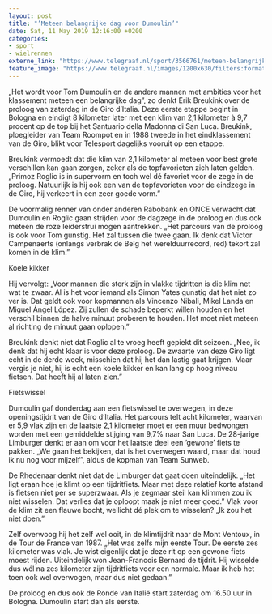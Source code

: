 ```yaml
---
layout: post
title: "’Meteen belangrijke dag voor Dumoulin’"
date: Sat, 11 May 2019 12:16:00 +0200
categories: 
- sport 
- wielrennen 
externe_link: "https://www.telegraaf.nl/sport/3566761/meteen-belangrijke-dag-voor-dumoulin"
feature_image: "https://www.telegraaf.nl/images/1200x630/filters:format(jpeg):quality(80)/cdn-kiosk-api.telegraaf.nl/de0c62a6-73d5-11e9-bc09-0255c322e81b.jpg"
---
```


<p class="intro">„Het wordt voor Tom Dumoulin en de andere mannen met ambities voor het klassement meteen een belangrijke dag”, zo denkt Erik Breukink over de proloog van zaterdag in de Giro d’Italia. Deze eerste etappe begint in Bologna en eindigt 8 kilometer later met een klim van 2,1 kilometer à 9,7 procent op de top bij het Santuario della Madonna di San Luca. Breukink, ploegleider van Team Roompot en in 1988 tweede in het eindklassement van de Giro, blikt voor Telesport dagelijks vooruit op een etappe.</p> <p>Breukink vermoedt dat die klim van 2,1 kilometer al meteen voor best grote verschillen kan gaan zorgen, zeker als de topfavorieten zich laten gelden. „Primoz Roglic is in supervorm en toch wel dé favoriet voor de zege in de proloog. Natuurlijk is hij ook een van de topfavorieten voor de eindzege in de Giro, hij verkeert in een zeer goede vorm.”</p><p>De voormalig renner van onder anderen Rabobank en ONCE verwacht dat Dumoulin en Roglic gaan strijden voor de dagzege in de proloog en dus ook meteen de roze leiderstrui mogen aantrekken. „Het parcours van de proloog is ook voor Tom gunstig. Het zal tussen die twee gaan. Ik denk dat Victor Campenaerts (onlangs verbrak de Belg het werelduurrecord, red) tekort zal komen in de klim.”</p><p>Koele kikker</p><p>Hij vervolgt: „Voor mannen die sterk zijn in vlakke tijdritten is die klim net wat te zwaar. Al is het voor iemand als Simon Yates gunstig dat het niet zo ver is. Dat geldt ook voor kopmannen als Vincenzo Nibali, Mikel Landa en Miguel Ángel López. Zij zullen de schade beperkt willen houden en het verschil binnen de halve minuut proberen te houden. Het moet niet meteen al richting de minuut gaan oplopen.”</p><p>Breukink denkt niet dat Roglic al te vroeg heeft gepiekt dit seizoen. „Nee, ik denk dat hij echt klaar is voor deze proloog. De zwaarte van deze Giro ligt echt in de derde week, misschien dat hij het dan lastig gaat krijgen. Maar vergis je niet, hij is echt een koele kikker en kan lang op hoog niveau fietsen. Dat heeft hij al laten zien.”</p><p>Fietswissel</p><p>Dumoulin gaf donderdag aan een fietswissel te overwegen, in deze openingstijdrit van de Giro d’Italia. Het parcours telt acht kilometer, waarvan er 5,9 vlak zijn en de laatste 2,1 kilometer moet er een muur bedwongen worden met een gemiddelde stijging van 9,7% naar San Luca. De 28-jarige Limburger denkt er aan om voor het laatste deel een ’gewone’ fiets te pakken. „We gaan het bekijken, dat is het overwegen waard, maar dat houd ik nu nog voor mijzelf”, aldus de kopman van Team Sunweb.</p><p>De Rhedenaar denkt niet dat de Limburger dat gaat doen uiteindelijk. „Het ligt eraan hoe je klimt op een tijdritfiets. Maar met deze relatief korte afstand is fietsen niet per se superzwaar. Als je zegmaar steil kan klimmen zou ik niet wisselen. Dat verlies dat je oploopt maak je niet meer goed.” Vlak voor de klim zit een flauwe bocht, wellicht dé plek om te wisselen? „Ik zou het niet doen.”</p><p>Zelf overwoog hij het zelf wel ooit, in de klimtijdrit naar de Mont Ventoux, in de Tour de France van 1987. „Het was zelfs mijn eerste Tour. De eerste zes kilometer was vlak. Je wist eigenlijk dat je deze rit op een gewone fiets moest rijden. Uiteindelijk won Jean-Francois Bernard de tijdrit. Hij wisselde dus wél na zes kilometer zijn tijdritfiets voor een normale. Maar ik heb het toen ook wel overwogen, maar dus niet gedaan.”</p><p>De proloog en dus ook de Ronde van Italië start zaterdag om 16.50 uur in Bologna. Dumoulin start dan als eerste.</p>

